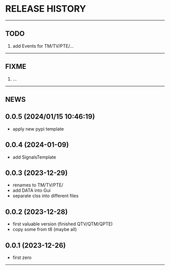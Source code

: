 # RELEASE HISTORY

********************************************************************************
## TODO
1. add Events for TM/TV/PTE/...  

********************************************************************************
## FIXME
1. ...  

********************************************************************************
## NEWS

0.0.5 (2024/01/15 10:46:19)
------------------------------
- apply new pypi template  

0.0.4 (2024-01-09)
-------------------
- add SignalsTemplate 

0.0.3 (2023-12-29)
-------------------
- renames to TM/TV/PTE/
- add DATA into Gui
- separate clss into different files

0.0.2 (2023-12-28)
-------------------
- first valuable version (finished QTV/QTM/QPTE)
- copy some from t8 (maybe all)

0.0.1 (2023-12-26)
-------------------
- first zero

********************************************************************************
